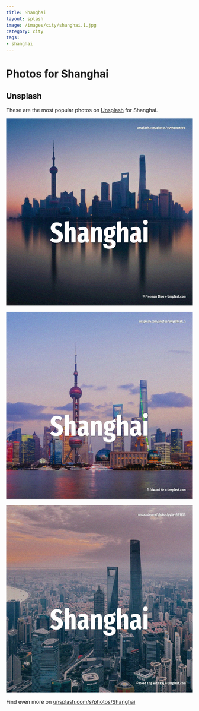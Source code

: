 ```yaml
---
title: Shanghai
layout: splash
image: /images/city/shanghai.1.jpg
category: city
tags:
- shanghai
---
```

# Photos for Shanghai

## Unsplash

These are the most popular photos on [Unsplash](https://unsplash.com) for Shanghai.

![Shanghai](/images/city/shanghai.1.jpg)

![Shanghai](/images/city/shanghai.2.jpg)

![Shanghai](/images/city/shanghai.3.jpg)

Find even more on [unsplash.com/s/photos/Shanghai](https://unsplash.com/s/photos/Shanghai)